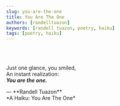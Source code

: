 ```yaml
---
slug: you-are-the-one
title: You Are The One
authors: [randelltuazon]
keywords: [randell tuazon, poetry, haiku]
tags: [poetry, haiku]
---
```


<br/><br/>

Just one glance, you smiled,  
An instant realization:  
***You are the one.***  

<footer>— **Randell Tuazon** <div class="text-sm mt-2">*A Haiku: You Are The One*</div></footer>
